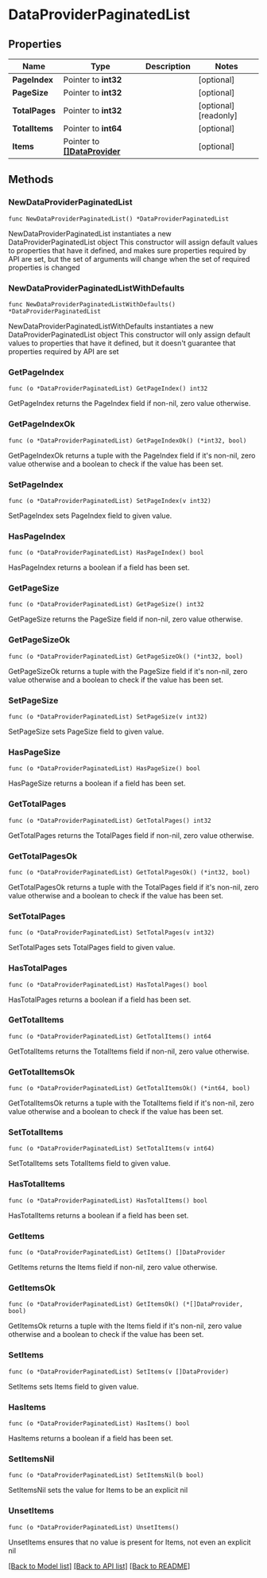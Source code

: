 # DataProviderPaginatedList

## Properties

Name | Type | Description | Notes
------------ | ------------- | ------------- | -------------
**PageIndex** | Pointer to **int32** |  | [optional] 
**PageSize** | Pointer to **int32** |  | [optional] 
**TotalPages** | Pointer to **int32** |  | [optional] [readonly] 
**TotalItems** | Pointer to **int64** |  | [optional] 
**Items** | Pointer to [**[]DataProvider**](DataProvider.md) |  | [optional] 

## Methods

### NewDataProviderPaginatedList

`func NewDataProviderPaginatedList() *DataProviderPaginatedList`

NewDataProviderPaginatedList instantiates a new DataProviderPaginatedList object
This constructor will assign default values to properties that have it defined,
and makes sure properties required by API are set, but the set of arguments
will change when the set of required properties is changed

### NewDataProviderPaginatedListWithDefaults

`func NewDataProviderPaginatedListWithDefaults() *DataProviderPaginatedList`

NewDataProviderPaginatedListWithDefaults instantiates a new DataProviderPaginatedList object
This constructor will only assign default values to properties that have it defined,
but it doesn't guarantee that properties required by API are set

### GetPageIndex

`func (o *DataProviderPaginatedList) GetPageIndex() int32`

GetPageIndex returns the PageIndex field if non-nil, zero value otherwise.

### GetPageIndexOk

`func (o *DataProviderPaginatedList) GetPageIndexOk() (*int32, bool)`

GetPageIndexOk returns a tuple with the PageIndex field if it's non-nil, zero value otherwise
and a boolean to check if the value has been set.

### SetPageIndex

`func (o *DataProviderPaginatedList) SetPageIndex(v int32)`

SetPageIndex sets PageIndex field to given value.

### HasPageIndex

`func (o *DataProviderPaginatedList) HasPageIndex() bool`

HasPageIndex returns a boolean if a field has been set.

### GetPageSize

`func (o *DataProviderPaginatedList) GetPageSize() int32`

GetPageSize returns the PageSize field if non-nil, zero value otherwise.

### GetPageSizeOk

`func (o *DataProviderPaginatedList) GetPageSizeOk() (*int32, bool)`

GetPageSizeOk returns a tuple with the PageSize field if it's non-nil, zero value otherwise
and a boolean to check if the value has been set.

### SetPageSize

`func (o *DataProviderPaginatedList) SetPageSize(v int32)`

SetPageSize sets PageSize field to given value.

### HasPageSize

`func (o *DataProviderPaginatedList) HasPageSize() bool`

HasPageSize returns a boolean if a field has been set.

### GetTotalPages

`func (o *DataProviderPaginatedList) GetTotalPages() int32`

GetTotalPages returns the TotalPages field if non-nil, zero value otherwise.

### GetTotalPagesOk

`func (o *DataProviderPaginatedList) GetTotalPagesOk() (*int32, bool)`

GetTotalPagesOk returns a tuple with the TotalPages field if it's non-nil, zero value otherwise
and a boolean to check if the value has been set.

### SetTotalPages

`func (o *DataProviderPaginatedList) SetTotalPages(v int32)`

SetTotalPages sets TotalPages field to given value.

### HasTotalPages

`func (o *DataProviderPaginatedList) HasTotalPages() bool`

HasTotalPages returns a boolean if a field has been set.

### GetTotalItems

`func (o *DataProviderPaginatedList) GetTotalItems() int64`

GetTotalItems returns the TotalItems field if non-nil, zero value otherwise.

### GetTotalItemsOk

`func (o *DataProviderPaginatedList) GetTotalItemsOk() (*int64, bool)`

GetTotalItemsOk returns a tuple with the TotalItems field if it's non-nil, zero value otherwise
and a boolean to check if the value has been set.

### SetTotalItems

`func (o *DataProviderPaginatedList) SetTotalItems(v int64)`

SetTotalItems sets TotalItems field to given value.

### HasTotalItems

`func (o *DataProviderPaginatedList) HasTotalItems() bool`

HasTotalItems returns a boolean if a field has been set.

### GetItems

`func (o *DataProviderPaginatedList) GetItems() []DataProvider`

GetItems returns the Items field if non-nil, zero value otherwise.

### GetItemsOk

`func (o *DataProviderPaginatedList) GetItemsOk() (*[]DataProvider, bool)`

GetItemsOk returns a tuple with the Items field if it's non-nil, zero value otherwise
and a boolean to check if the value has been set.

### SetItems

`func (o *DataProviderPaginatedList) SetItems(v []DataProvider)`

SetItems sets Items field to given value.

### HasItems

`func (o *DataProviderPaginatedList) HasItems() bool`

HasItems returns a boolean if a field has been set.

### SetItemsNil

`func (o *DataProviderPaginatedList) SetItemsNil(b bool)`

 SetItemsNil sets the value for Items to be an explicit nil

### UnsetItems
`func (o *DataProviderPaginatedList) UnsetItems()`

UnsetItems ensures that no value is present for Items, not even an explicit nil

[[Back to Model list]](../README.md#documentation-for-models) [[Back to API list]](../README.md#documentation-for-api-endpoints) [[Back to README]](../README.md)


